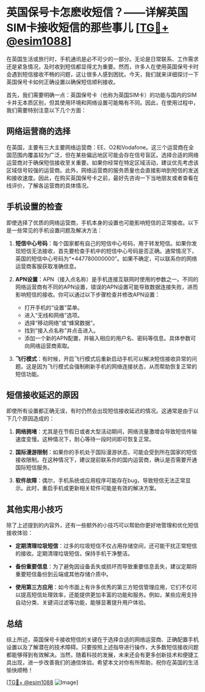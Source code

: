 # 英国保号卡怎麽收短信？——详解英国SIM卡接收短信的那些事儿 [[TG💪+ @esim1088](https://t.me/s/esim1088)]

在英国生活或旅行时，手机通讯是必不可少的一部分。无论是日常联系、工作需求还是紧急情况，及时收到短信都显得尤为重要。然而，许多人在使用英国保号卡时会遇到短信接收不畅的问题，这让很多人感到困扰。今天，我们就来详细探讨一下英国保号卡如何正确设置以确保短信顺利接收。

首先，我们需要明确一点：英国保号卡（也称为英国SIM卡）的功能与国内的SIM卡并无本质区别，但其使用环境和网络设置可能略有不同。因此，在使用过程中，我们需要特别注意以下几个方面：

## 网络运营商的选择

在英国，主要有三大主要网络运营商：EE、O2和Vodafone。这三个运营商在全国范围内覆盖较为广泛，但在某些偏远地区可能会存在信号盲区。选择合适的网络运营商对于确保短信接收至关重要。如果你经常在特定区域活动，建议优先考虑该区域信号较强的运营商。此外，网络运营商的服务质量也会直接影响到短信的发送和接收速度。因此，在购买英国保号卡之前，最好先咨询一下当地朋友或者查看在线评价，了解各运营商的具体情况。

## 手机设置的检查

即使选择了优质的网络运营商，手机本身的设置也可能影响短信的正常接收。以下是一些常见的手机设置问题及解决方法：

1. **短信中心号码**：每个国家都有自己的短信中心号码，用于转发短信。如果你发现短信无法接收，首先要检查手机中的短信中心号码是否正确。通常情况下，英国的短信中心号码为“+447780000000”。如果不确定，可以联系你的网络运营商客服获取准确信息。

2. **APN设置**：APN（接入点名称）是手机连接互联网时使用的参数之一。不同的网络运营商有不同的APN设置，错误的APN设置可能导致数据连接失败，进而影响短信的接收。你可以通过以下步骤检查并修改APN设置：
   - 打开手机的“设置”菜单。
   - 进入“无线和网络”选项。
   - 选择“移动网络”或“蜂窝数据”。
   - 找到“接入点名称”并点击进入。
   - 添加一个新的APN配置，并输入相应的用户名、密码等信息。具体参数可向网络运营商索取。

3. **飞行模式**：有时候，开启飞行模式后重新启动手机可以解决短信接收异常的问题。这是因为飞行模式会强制刷新手机的网络连接状态，从而帮助恢复正常的短信功能。

## 短信接收延迟的原因

即使所有设置都正确无误，有时仍然会出现短信接收延迟的情况。这通常是由于以下几个原因造成的：

1. **网络拥堵**：尤其是在节假日或者大型活动期间，网络流量激增会导致短信传输速度变慢。这种情况下，耐心等待一段时间即可恢复正常。

2. **国际漫游限制**：如果你的手机处于国际漫游状态，可能会受到所在国家的短信接收限制。在这种情况下，建议提前联系你的国内运营商，确认是否需要开通国际短信服务。

3. **软件故障**：偶尔，手机系统或应用程序可能存在bug，导致短信无法正常显示。此时，重启手机或更新相关软件可能是有效的解决方案。

## 其他实用小技巧

除了上述提到的内容外，还有一些额外的小技巧可以帮助你更好地管理和优化短信接收体验：

- **定期清理垃圾短信**：过多的垃圾短信不仅占用存储空间，还可能干扰正常短信的接收。定期清理垃圾短信，保持手机干净整洁。
  
- **备份重要信息**：为了避免因设备丢失或损坏而导致重要信息丢失，建议定期将重要短信备份到云端或其他存储介质中。

- **使用第三方应用**：如今市面上有许多优秀的第三方短信管理应用，它们不仅可以提高短信处理效率，还能提供更加丰富的功能和服务。例如，某些应用支持自动分类、关键词过滤等功能，能够显著提升用户体验。

## 总结

综上所述，英国保号卡接收短信的关键在于选择合适的网络运营商、正确配置手机设置以及了解潜在的技术障碍。只要按照上述指导进行操作，大多数短信接收问题都能够得到有效解决。当然，随着科技的发展，未来还会有更多创新技术和便捷工具出现，进一步改善我们的通信体验。希望本文对你有所帮助，祝你在英国的生活愉快顺畅！

[[TG💪+ @esim1088](https://t.me/s/esim1088) ![Image](https://i.postimg.cc/4NQfJmqS/Snipaste-2025-05-13-00-14-12.png)]
